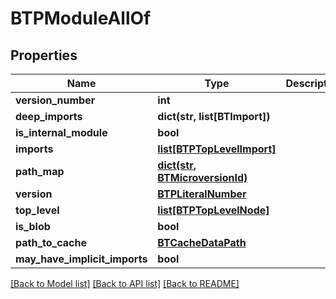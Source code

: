 # BTPModuleAllOf

## Properties
Name | Type | Description | Notes
------------ | ------------- | ------------- | -------------
**version_number** | **int** |  | [optional] 
**deep_imports** | **dict(str, list[BTImport])** |  | [optional] 
**is_internal_module** | **bool** |  | [optional] 
**imports** | [**list[BTPTopLevelImport]**](BTPTopLevelImport.md) |  | [optional] 
**path_map** | [**dict(str, BTMicroversionId)**](BTMicroversionId.md) |  | [optional] 
**version** | [**BTPLiteralNumber**](BTPLiteralNumber.md) |  | [optional] 
**top_level** | [**list[BTPTopLevelNode]**](BTPTopLevelNode.md) |  | [optional] 
**is_blob** | **bool** |  | [optional] 
**path_to_cache** | [**BTCacheDataPath**](BTCacheDataPath.md) |  | [optional] 
**may_have_implicit_imports** | **bool** |  | [optional] 

[[Back to Model list]](../README.md#documentation-for-models) [[Back to API list]](../README.md#documentation-for-api-endpoints) [[Back to README]](../README.md)


